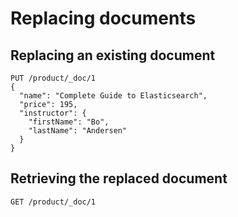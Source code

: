 # Replacing documents

## Replacing an existing document

```
PUT /product/_doc/1
{
  "name": "Complete Guide to Elasticsearch",
  "price": 195,
  "instructor": {
    "firstName": "Bo",
    "lastName": "Andersen"
  }
}
```

## Retrieving the replaced document

```
GET /product/_doc/1
```
